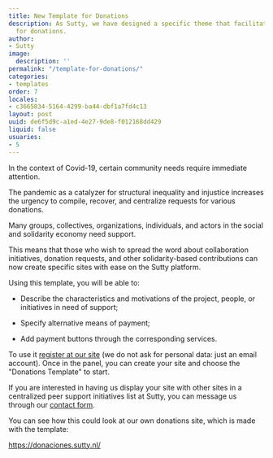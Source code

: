 ```yaml
---
title: New Template for Donations
description: As Sutty, we have designed a specific theme that facilitates requests
  for donations.
author:
- Sutty
image:
  description: ''
permalink: "/template-for-donations/"
categories:
- templates
order: 7
locales:
- c3665834-5164-4299-ba44-dbf1a7fd4c13
layout: post
uuid: de6f5d9c-a1ed-4e27-9de8-f012168dd429
liquid: false
usuaries:
- 5
---
```




In the context of Covid-19, certain community needs require immediate attention.

The pandemic as a catalyzer for structural inequality and injustice increases the urgency to compile, recover, and centralize requests for various donations.

Many groups, collectives, organizations, individuals, and actors in the social and solidarity economy need support.

This means that those who wish to spread the word about collaboration initiatives, donation requests, and other solidarity-based contributions can now create specific sites with ease on the Sutty platform.

Using this template, you will be able to:

* Describe the characteristics and motivations of the project, people, or initiatives in need of support;


* Specify alternative means of payment;


* Add payment buttons through the corresponding services.

To use it [register at our site](https://panel.sutty.nl/usuaries/sign_in) (we do not ask for personal data: just an email account). Once in the panel, you can create your site and choose the "Donations Template" to start.

If you are interested in having us display your site with other sites in a centralized peer support initiatives list at Sutty, you can message us through our [contact form](https://sutty.nl/index.html#contacto).

You can see how this could look at our own donations site, which is made with the template:

https://donaciones.sutty.nl/